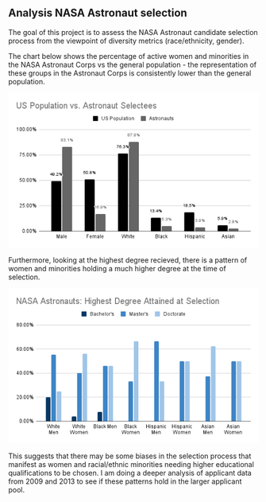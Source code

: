 ## Analysis NASA Astronaut selection

The goal of this project is to assess the NASA Astronaut candidate selection process from the viewpoint of diversity metrics (race/ethnicity, gender).

The chart below shows the percentage of active women and minorities in the NASA Astronaut Corps vs the general population - the representation of these groups in the Astronaut Corps is consistently lower than the general population. 

![US Population Compared to Astronaut Selectees](https://github.com/saramoira/nasa-astronaut-selection/blob/main/images/US_Pop_vs_Astronaut.png)

Furthermore, looking at the highest degree recieved, there is a pattern of women and minorities holding a much higher degree at the time of selection. 

![NASA Astronauts: Higest Degree at Selection](https://github.com/saramoira/nasa-astronaut-selection/blob/main/images/Astronauts_Highest_Degree.png)

This suggests that there may be some biases in the selection process that manifest as women and racial/ethnic minorities needing higher educational qualifications to be chosen. I am doing a deeper analysis of applicant data from 2009 and 2013 to see if these patterns hold in the larger applicant pool.
